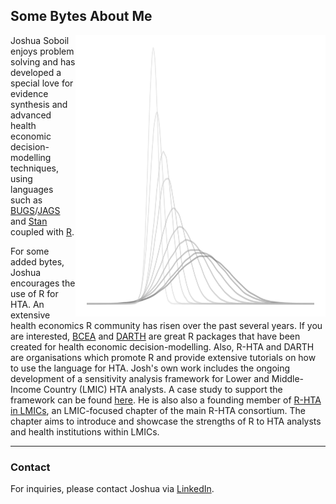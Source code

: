 ## **Some Bytes About Me**
<a href="thumbnail">
  <img align = "right" height = "450px" width = "400px" src = "img/siteLogo.png" />
  </a>

Joshua Soboil enjoys problem solving and has developed a special love for evidence synthesis and advanced health economic decision-modelling techniques, using languages such as [BUGS](https://en.wikipedia.org/wiki/OpenBUGS)/[JAGS](https://en.wikipedia.org/wiki/Just_another_Gibbs_sampler) and [Stan](https://en.wikipedia.org/wiki/Stan_(software)) coupled with [R](https://en.wikipedia.org/wiki/R_(programming_language)).

For some added bytes, Joshua encourages the use of R for HTA. An extensive health economics R community has risen over the past several years. If you are interested, [BCEA](https://github.com/giabaio/BCEA) and [DARTH](https://github.com/DARTH-git) are great R packages that have been created for health economic decision-modelling. Also, R-HTA and DARTH are organisations which promote R and provide extensive tutorials on how to use the language for HTA. Josh's own work includes the ongoing development of a sensitivity analysis framework for Lower and Middle-Income Country (LMIC) HTA analysts. A case study to support the framework can be found [here](https://github.com/jSoboil/Dissertation). He is also also a founding member of [R-HTA in LMICs](https://twitter.com/rhta_lmics), an LMIC-focused chapter of the main R-HTA consortium. The chapter aims to introduce and showcase the strengths of R to HTA analysts and health institutions within LMICs.

---

### **Contact**
For inquiries, please contact Joshua via [LinkedIn](https://www.linkedin.com/in/joshua-soboil-067351172/).
